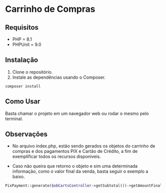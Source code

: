 # Carrinho de Compras

## Requisitos

- PHP = 8.1
- PHPUnit = 9.0

## Instalação

1. Clone o repositório.
2. Instale as dependências usando o Composer.

```terminal
composer install
```

## Como Usar

Basta chamar o projeto em um navegador web ou rodar o mesmo pelo terminal.

## Observações

- No arquivo index.php, estão sendo gerados os objetos do carrinho de compras e dos pagamentos PIX e Cartão de Crédito, 
a fim de exemplificar todos os recursos disponíveis.


- Caso não queira que retorno o objeto e sim uma determinada informação, como o valor final da venda, basta seguir o exemplo
a baixo.

```php
PixPayment::generate($obCartsController->getSubtotal())->getAmountFinal();
```
